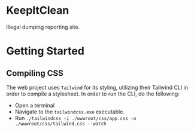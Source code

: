 # KeepItClean
Illegal dumping reporting site.

# Getting Started

## Compiling CSS

The web project uses `Tailwind` for its styling, utilizing their Tailwind CLI in order to compile a stylesheet. In order to run the CLI, do the following:

- Open a terminal
- Navigate to the `tailwindcss.exe` executable.
- Run `./tailwindcss -i ./wwwroot/css/app.css -o ./wwwroot/css/tailwind.css --watch`